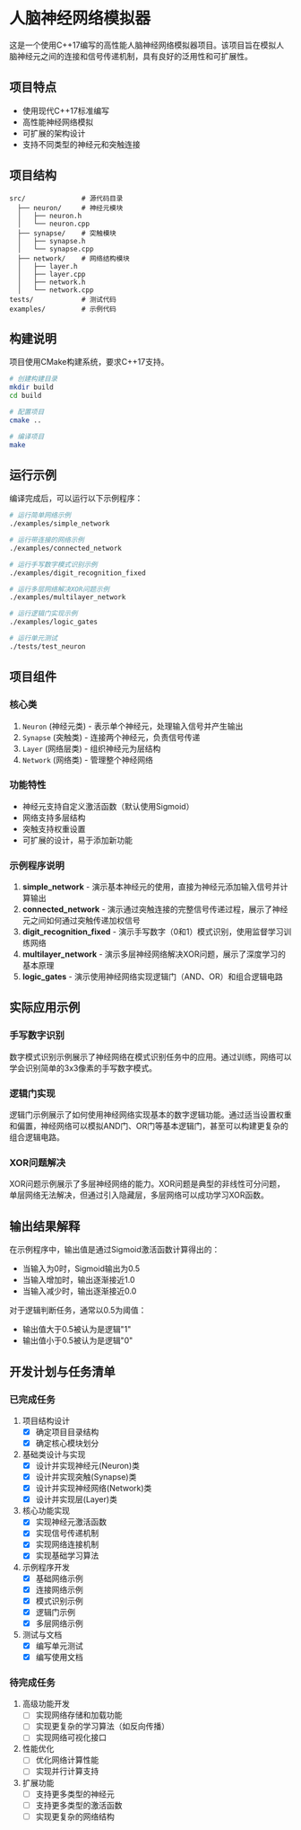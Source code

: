 # 人脑神经网络模拟器

这是一个使用C++17编写的高性能人脑神经网络模拟器项目。该项目旨在模拟人脑神经元之间的连接和信号传递机制，具有良好的泛用性和可扩展性。

## 项目特点

- 使用现代C++17标准编写
- 高性能神经网络模拟
- 可扩展的架构设计
- 支持不同类型的神经元和突触连接

## 项目结构

```
src/              # 源代码目录
  ├── neuron/     # 神经元模块
  │   ├── neuron.h
  │   └── neuron.cpp
  ├── synapse/    # 突触模块
  │   ├── synapse.h
  │   └── synapse.cpp
  ├── network/    # 网络结构模块
  │   ├── layer.h
  │   ├── layer.cpp
  │   ├── network.h
  │   └── network.cpp
tests/            # 测试代码
examples/         # 示例代码
```

## 构建说明

项目使用CMake构建系统，要求C++17支持。

```bash
# 创建构建目录
mkdir build
cd build

# 配置项目
cmake ..

# 编译项目
make
```

## 运行示例

编译完成后，可以运行以下示例程序：

```bash
# 运行简单网络示例
./examples/simple_network

# 运行带连接的网络示例
./examples/connected_network

# 运行手写数字模式识别示例
./examples/digit_recognition_fixed

# 运行多层网络解决XOR问题示例
./examples/multilayer_network

# 运行逻辑门实现示例
./examples/logic_gates

# 运行单元测试
./tests/test_neuron
```

## 项目组件

### 核心类

1. `Neuron` (神经元类) - 表示单个神经元，处理输入信号并产生输出
2. `Synapse` (突触类) - 连接两个神经元，负责信号传递
3. `Layer` (网络层类) - 组织神经元为层结构
4. `Network` (网络类) - 管理整个神经网络

### 功能特性

- 神经元支持自定义激活函数（默认使用Sigmoid）
- 网络支持多层结构
- 突触支持权重设置
- 可扩展的设计，易于添加新功能

### 示例程序说明

1. **simple_network** - 演示基本神经元的使用，直接为神经元添加输入信号并计算输出
2. **connected_network** - 演示通过突触连接的完整信号传递过程，展示了神经元之间如何通过突触传递加权信号
3. **digit_recognition_fixed** - 演示手写数字（0和1）模式识别，使用监督学习训练网络
4. **multilayer_network** - 演示多层神经网络解决XOR问题，展示了深度学习的基本原理
5. **logic_gates** - 演示使用神经网络实现逻辑门（AND、OR）和组合逻辑电路

## 实际应用示例

### 手写数字识别
数字模式识别示例展示了神经网络在模式识别任务中的应用。通过训练，网络可以学会识别简单的3x3像素的手写数字模式。

### 逻辑门实现
逻辑门示例展示了如何使用神经网络实现基本的数字逻辑功能。通过适当设置权重和偏置，神经网络可以模拟AND门、OR门等基本逻辑门，甚至可以构建更复杂的组合逻辑电路。

### XOR问题解决
XOR问题示例展示了多层神经网络的能力。XOR问题是典型的非线性可分问题，单层网络无法解决，但通过引入隐藏层，多层网络可以成功学习XOR函数。

## 输出结果解释

在示例程序中，输出值是通过Sigmoid激活函数计算得出的：
- 当输入为0时，Sigmoid输出为0.5
- 当输入增加时，输出逐渐接近1.0
- 当输入减少时，输出逐渐接近0.0

对于逻辑判断任务，通常以0.5为阈值：
- 输出值大于0.5被认为是逻辑"1"
- 输出值小于0.5被认为是逻辑"0"

## 开发计划与任务清单

### 已完成任务

1. 项目结构设计
   - [x] 确定项目目录结构
   - [x] 确定核心模块划分

2. 基础类设计与实现
   - [x] 设计并实现神经元(Neuron)类
   - [x] 设计并实现突触(Synapse)类
   - [x] 设计并实现神经网络(Network)类
   - [x] 设计并实现层(Layer)类

3. 核心功能实现
   - [x] 实现神经元激活函数
   - [x] 实现信号传递机制
   - [x] 实现网络连接机制
   - [x] 实现基础学习算法

4. 示例程序开发
   - [x] 基础网络示例
   - [x] 连接网络示例
   - [x] 模式识别示例
   - [x] 逻辑门示例
   - [x] 多层网络示例

5. 测试与文档
   - [x] 编写单元测试
   - [x] 编写使用文档

### 待完成任务

1. 高级功能开发
   - [ ] 实现网络存储和加载功能
   - [ ] 实现更复杂的学习算法（如反向传播）
   - [ ] 实现网络可视化接口

2. 性能优化
   - [ ] 优化网络计算性能
   - [ ] 实现并行计算支持

3. 扩展功能
   - [ ] 支持更多类型的神经元
   - [ ] 支持更多类型的激活函数
   - [ ] 实现更复杂的网络结构